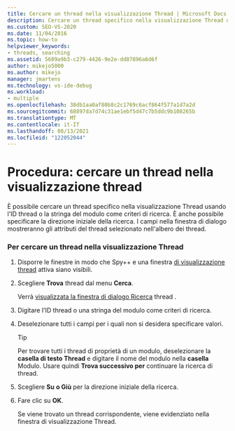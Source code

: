 ```yaml
---
title: Cercare un thread nella visualizzazione Thread | Microsoft Docs
description: Cercare un thread specifico nella visualizzazione Thread dello strumento Spy++ usando l'ID thread o la stringa del modulo come criteri di ricerca durante il debug in Visual Studio.
ms.custom: SEO-VS-2020
ms.date: 11/04/2016
ms.topic: how-to
helpviewer_keywords:
- threads, searching
ms.assetid: 5609a9b3-c279-4426-9e2e-dd87896a6d6f
author: mikejo5000
ms.author: mikejo
manager: jmartens
ms.technology: vs-ide-debug
ms.workload:
- multiple
ms.openlocfilehash: 38db1aa0af80b8c2c1769c6acf864f577a1d7a2d
ms.sourcegitcommit: 68897da7d74c31ae1ebf5d47c7b5ddc9b108265b
ms.translationtype: MT
ms.contentlocale: it-IT
ms.lasthandoff: 08/13/2021
ms.locfileid: "122052044"
---
```

# <a name="how-to-search-for-a-thread-in-threads-view"></a>Procedura: cercare un thread nella visualizzazione thread
È possibile cercare un thread specifico nella visualizzazione Thread usando l'ID thread o la stringa del modulo come criteri di ricerca. È anche possibile specificare la direzione iniziale della ricerca. I campi nella finestra di dialogo mostreranno gli attributi del thread selezionato nell'albero dei thread.

### <a name="to-search-for-a-thread-in-threads-view"></a>Per cercare un thread nella visualizzazione Thread

1. Disporre le finestre in modo che Spy++ e una finestra [di visualizzazione thread](../debugger/threads-view.md) attiva siano visibili.

2. Scegliere **Trova** thread dal menu **Cerca**.

    Verrà [visualizzata la finestra di dialogo Ricerca](../debugger/thread-search-dialog-box.md) thread .

3. Digitare l'ID thread o una stringa del modulo come criteri di ricerca.

4. Deselezionare tutti i campi per i quali non si desidera specificare valori.

   > [!TIP]
   > Per trovare tutti i thread di proprietà di un modulo, deselezionare la **casella di testo Thread** e digitare il nome del modulo nella **casella** Modulo. Usare quindi **Trova successivo per** continuare la ricerca di thread.

5. Scegliere **Su** **o Giù** per la direzione iniziale della ricerca.

6. Fare clic su **OK**.

   Se viene trovato un thread corrispondente, viene evidenziato nella finestra di visualizzazione Thread.